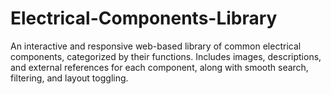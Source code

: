 # Electrical-Components-Library
An interactive and responsive web-based library of common electrical components, categorized by their functions. Includes images, descriptions, and external references for each component, along with smooth search, filtering, and layout toggling.
